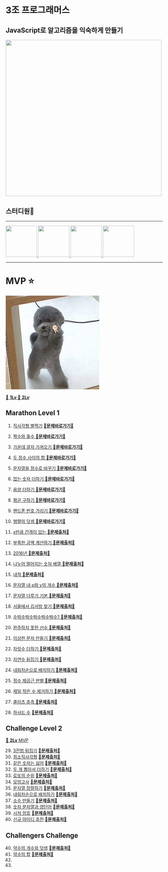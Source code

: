 # 3조 프로그래머스

## JavaScript로 알고리즘을 익숙하게 만들기

<img src="/image/uu.png" width="500" height="500"/>

## 스터디원🤔

---

<a href="https://github.com/nonjk2" >
    <img src="https://github.com/nonjk2.png" width="100" height="100"/>
</a>
<a href="https://github.com/khu107" >
    <img src="https://github.com/khu107.png" width="100" height="100"/>
</a>
<a href="https://github.com/soolovepat" >
    <img src="https://github.com/soolovepat.png" width="100" height="100"/>
</a>
<a href="https://github.com/miinxxi" >
    <img src="https://github.com/miinxxi.png" width="100" height="100"/>
</a>

---

# MVP ⭐️

<img src="./image/vvv.jpeg" width="300" height="300"/>

[👑 **1Lv** ](./marathon_Lv0/README.md)
[👑 **2Lv** ](./challenge/README.md)

## Marathon Level 1

1. [직사각형 별찍기](marathon_Lv0/01/README.md) [🔗**문제바로가기**🔗](https://programmers.co.kr/learn/courses/30/lessons/12969)
2. [짝수와 홀수 ](marathon_Lv0/02/README.md) [🔗**문제바로가기**🔗](https://programmers.co.kr/learn/courses/30/lessons/12937)
3. [가운데 글자 가져오기 ](marathon_Lv0/03/README.md) [🔗**문제바로가기**🔗](https://programmers.co.kr/learn/courses/30/lessons/12903)
4. [두 정수 사이의 합 ](marathon_Lv0/04/README.md) [🔗**문제바로가기**🔗](https://programmers.co.kr/learn/courses/30/lessons/12912)
5. [문자열을 정수로 바꾸기 ](marathon_Lv0/05/README.md) [🔗**문제바로가기**🔗](https://programmers.co.kr/learn/courses/30/lessons/12925)
6. [없는 숫자 더하기 ](marathon_Lv0/06/README.md) [🔗**문제바로가기**🔗](https://programmers.co.kr/learn/courses/30/lessons/86051)
7. [음양 더하기 ](marathon_Lv0/07/README.md) [🔗**문제바로가기**🔗](https://programmers.co.kr/learn/courses/30/lessons/76501)
8. [평균 구하기 ](marathon_Lv0/08/README.md) [🔗**문제바로가기**🔗](https://programmers.co.kr/learn/courses/30/lessons/12944)
9. [핸드폰 번호 가리기 ](marathon_Lv0/09/README.md) [🔗**문제바로가기**🔗](https://programmers.co.kr/learn/courses/30/lessons/12948)
10. [ 행렬의 덧셈 ](marathon_Lv0/10/README.md) [🔗**문제바로가기**🔗](https://programmers.co.kr/learn/courses/30/lessons/12950)
11. [ x만큼 간격이 있는 ](marathon_Lv0/11/README.md) [**🔗문제출처🔗**](https://programmers.co.kr/learn/courses/30/lessons/12954)
12. [ 부족한 금액 계산하기 ](marathon_Lv0/12/README.md) [**🔗문제출처🔗**](https://programmers.co.kr/learn/courses/30/lessons/82612)
13. [ 2016년 ](marathon_Lv0/13/README.md) [**🔗문제출처🔗**](https://programmers.co.kr/learn/courses/30/lessons/12901)
14. [ 나누어 떨어지는 숫자 배열 ](marathon_/README.md)[**🔗문제출처🔗**](https://programmers.co.kr/learn/courses/30/lessons/12910)
15. [ 내적 ](marathon_Lv0/15/README.md) [**🔗문제출처🔗**](https://programmers.co.kr/learn/courses/30/lessons/70128)
16. [ 문자열 내 p와 y의 개수 ](marathon_Lv0/16/README.md)[**🔗문제출처🔗**](https://programmers.co.kr/learn/courses/30/lessons/12916)
17. [ 문자열 다루기 기본 ](marathon_Lv0/17/README.md)[**🔗문제출처🔗**](https://programmers.co.kr/learn/courses/30/lessons/12918)
18. [ 서울에서 김서방 찾기 ](marathon_Lv0/18/README.md)[**🔗문제출처🔗**](https://programmers.co.kr/learn/courses/30/lessons/12919)
19. [ 수박수박수박수박수박수? ](marathon_Lv0/19/README.md)[**🔗문제출처🔗**](https://programmers.co.kr/learn/courses/30/lessons/12922)

20. [ 완주하지 못한 선수 ](marathon_Lv0/20/README.md) [**🔗문제출처🔗**](https://programmers.co.kr/learn/courses/30/lessons/42576)
21. [ 이상한 문자 만들기 ](marathon_Lv0/21/README.md) [**🔗문제출처🔗**](https://programmers.co.kr/learn/courses/30/lessons/12930)
22. [ 자릿수 더하기 ](marathon_Lv0/22/README.md) [**🔗문제출처🔗**](https://programmers.co.kr/learn/courses/30/lessons/12931)
23. [ 자연수 뒤집기 ](marathon_Lv0/23/README.md) [**🔗문제출처🔗**](https://programmers.co.kr/learn/courses/30/lessons/12932)
24. [ 내림차순으로 배치하기 ](marathon_Lv0/24/README.md) [**🔗문제출처🔗**](https://programmers.co.kr/learn/courses/30/lessons/12933)
25. [ 정수 제곱근 판별 ](marathon_Lv0/25/README.md) [**🔗문제출처🔗**](https://programmers.co.kr/learn/courses/30/lessons/12934)
26. [ 제일 작은 수 제거하기 ](marathon_Lv0/26/README.md) [**🔗문제출처🔗**](https://programmers.co.kr/learn/courses/30/lessons/12935)
27. [ 콜라츠 추측 ](marathon_Lv0/27/README.md) [**🔗문제출처🔗**](https://programmers.co.kr/learn/courses/30/lessons/12943)
28. [ 하샤드 수](marathon_Lv0/28/README.md) [**🔗문제출처🔗**](https://programmers.co.kr/learn/courses/30/lessons/12947)

## Challenge Level 2

[👑 **2Lv** MVP](./challenge/README.md)

29. [3진법 뒤집기](challenge/29/README.md) [**🔗문제출처🔗**](https://programmers.co.kr/learn/courses/30/lessons/68935)
30. [최소직사각형](challenge/30/README.md) [**🔗문제출처🔗**](https://programmers.co.kr/learn/courses/30/lessons/86491)
31. [같은 숫자는 싫어](challenge/31/README.md) [**🔗문제출처🔗**](https://programmers.co.kr/learn/courses/30/lessons/12906)
32. [두 개 뽑아서 더하기](challenge/32/README.md) [**🔗문제출처🔗**](https://programmers.co.kr/learn/courses/30/lessons/68644)
33. [로또의 순위](challenge/33/README.md) [**🔗문제출처🔗**](https://programmers.co.kr/learn/courses/30/lessons/77484)
34. [모의고사](challenge/34/README.md) [**🔗문제출처🔗**](https://programmers.co.kr/learn/courses/30/lessons/42840)
35. [문자열 정렬하기](challenge/35/README.md) [**🔗문제출처🔗**](https://programmers.co.kr/learn/courses/30/lessons/12915)
36. [내림차순으로 배치하기](challenge/36/README.md) [**🔗문제출처🔗**](https://programmers.co.kr/learn/courses/30/lessons/12917)
37. [소수 만들기](challenge/37/README.md) [**🔗문제출처🔗**](https://programmers.co.kr/learn/courses/30/lessons/12977)
38. [숫자 문자열과 영단어](challenge/38/README.md) [**🔗문제출처🔗**](https://programmers.co.kr/learn/courses/30/lessons/81301)
39. [시저 암호](challenge/39/README.md) [**🔗문제출처🔗**](https://programmers.co.kr/learn/courses/30/lessons/12926)
40. [신규 아이디 추천](challenge/40/README.md) [**🔗문제출처🔗**](https://programmers.co.kr/learn/courses/30/lessons/72410)

## Challengers Challenge

40. [약수의 개수와 덧셈](challengers/41/README.md) [**🔗문제출처🔗**](https://programmers.co.kr/learn/courses/30/lessons/77884)
41. [약수의 합](challengers/42/README.md) [**🔗문제출처🔗**](https://programmers.co.kr/learn/courses/30/lessons/12928)
42.
43.
